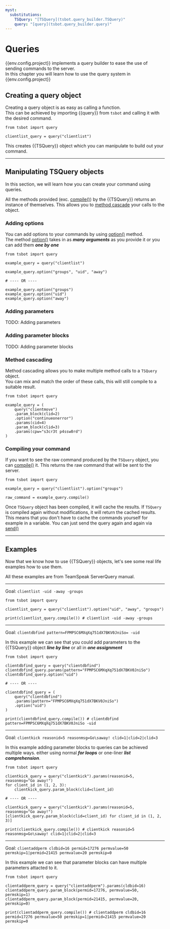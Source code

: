 ```yaml
---
myst:
  substitutions:
    TSQuery: "[TSQuery](tsbot.query_builder.TSQuery)"
    query: "[query](tsbot.query_builder.query)"
---
```


# Queries

{{env.config.project}} implements a query builder to ease the use of sending commands to the server.  
In this chapter you will learn how to use the query system in {{env.config.project}}

## Creating a query object

Creating a query object is as easy as calling a function.  
This can be achieved by importing {{query}} from `tsbot` and calling it with the desired command.

```
from tsbot import query

clientlist_query = query("clientlist")
```

This creates {{TSQuery}} object which you can manipulate to build out your command.

---

## Manipulating TSQuery objects

In this section, we will learn how you can create your command using queries.

All the methods provided (exc. [compile()](<tsbot.query_builder.TSQuery.compile()>)) by the {{TSQuery}} returns an instance of themselves.
This allows you to [method cascade](https://en.wikipedia.org/wiki/Method_cascading) your calls to the object.

### Adding options

You can add options to your commands by using [option()](<tsbot.query_builder.TSQuery.option()>) method.  
The method [option()](<tsbot.query_builder.TSQuery.option()>) takes in as **_many arguments_** as you provide it or you can add them **_one by one_**

```
from tsbot import query

example_query = query("clientlist")

example_query.option("groups", "uid", "away")

# ---- OR ----

example_query.option("groups")
example_query.option("uid")
example_query.option("away")
```

### Adding parameters

TODO: Adding parameters

### Adding parameter blocks

TODO: Adding parameter blocks

### Method cascading

Method cascading allows you to make multiple method calls to a `TSQuery` object.  
You can mix and match the order of these calls, this will still compile to a suitable result.

```
from tsbot import query

example_query = (
    query("clientmove")
    .param_block(clid=2)
    .option("continueonerror")
    .params(cid=4)
    .param_block(clid=3)
    .params(cpw="s3cr3t p4ssw0rd")
)
```

### Compiling your command

If you want to see the raw command produced by the `TSQuery` object, you can [compile()](<tsbot.query_builder.TSQuery.compile()>) it.
This returns the raw command that will be sent to the server.

```
from tsbot import query

example_query = query("clientlist").option("groups")

raw_command = example_query.compile()
```

Once `TSQuery` object has been compiled, it will cache the results.
If `TSQuery` is compiled again without modifications, it will return the cached results.
This means that you don't have to cache the commands yourself for example in a variable.
You can just send the query again and again via [send()](<tsbot.TSBot.send()>)

---

## Examples

Now that we know how to use {{TSQuery}} objects, let's see some real life examples how to use them.

All these examples are from TeamSpeak ServerQuery manual.

---

Goal:
`clientlist -uid -away -groups`

```
from tsbot import query

clientlist_query = query("clientlist").option("uid", "away", "groups")

print(clientlist_query.compile()) # clientlist -uid -away -groups
```

---

Goal:
`clientdbfind pattern=FPMPSC6MXqXq751dX7BKV0JniSo= -uid`

In this example we can see that you could add parameters to the {{TSQuery}} object **_line by line_** or all in **_one assignment_**

```
from tsbot import query

clientdbfind_query = query("clientdbfind")
clientdbfind_query.params(pattern="FPMPSC6MXqXq751dX7BKV0JniSo")
clientdbfind_query.option("uid")

# ---- OR ----

clientdbfind_query = (
    query("clientdbfind")
    .params(pattern="FPMPSC6MXqXq751dX7BKV0JniSo")
    .option("uid")
)

print(clientdbfind_query.compile()) # clientdbfind pattern=FPMPSC6MXqXq751dX7BKV0JniSo -uid
```

---

Goal:
`clientkick reasonid=5 reasonmsg=Go\saway! clid=1|clid=2|clid=3`

In this example adding parameter blocks to queries can be achieved multiple ways.
either using normal **_for loops_** or one-liner **_list comprehension_**.

```
from tsbot import query

clientkick_query = query("clientkick").params(reasonid=5, reasonmsg="Go away!")
for client_id in (1, 2, 3):
    clientkick_query.param_block(clid=client_id)

# ---- OR ----

clientkick_query = query("clientkick").params(reasonid=5, reasonmsg="Go away!")
[clientkick_query.param_block(clid=client_id) for client_id in (1, 2, 3)]

print(clientkick_query.compile()) # clientkick reasonid=5 reasonmsg=Go\saway! clid=1|clid=2|clid=3
```

---

Goal:
`clientaddperm cldbid=16 permid=17276 permvalue=50 permskip=1|permid=21415 permvalue=20 permskip=0`

In this example we can see that parameter blocks can have multiple parameters attacted to it.

```
from tsbot import query

clientaddperm_query = query("clientaddperm").params(cldbid=16)
clientaddperm_query.param_block(permid=17276, permvalue=50, permskip=1)
clientaddperm_query.param_block(permid=21415, permvalue=20, permskip=0)

print(clientaddperm_query.compile()) # clientaddperm cldbid=16 permid=17276 permvalue=50 permskip=1|permid=21415 permvalue=20 permskip=0
```
